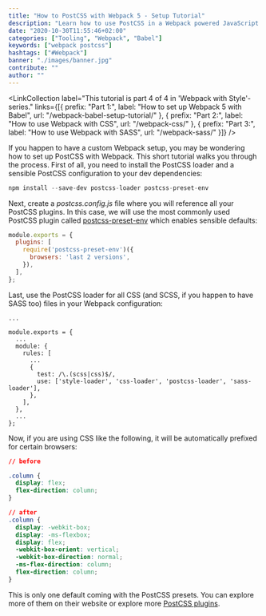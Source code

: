 ```yaml
---
title: "How to PostCSS with Webpack 5 - Setup Tutorial"
description: "Learn how to use PostCSS in a Webpack powered JavaScript application ..."
date: "2020-10-30T11:55:46+02:00"
categories: ["Tooling", "Webpack", "Babel"]
keywords: ["webpack postcss"]
hashtags: ["#Webpack"]
banner: "./images/banner.jpg"
contribute: ""
author: ""
---
```


<Sponsorship />

<LinkCollection label="This tutorial is part 4 of 4 in 'Webpack with Style'-series." links={[{ prefix: "Part 1:", label: "How to set up Webpack 5 with Babel", url: "/webpack-babel-setup-tutorial/" }, { prefix: "Part 2:", label: "How to use Webpack with CSS", url: "/webpack-css/" }, { prefix: "Part 3:", label: "How to use Webpack with SASS", url: "/webpack-sass/" }]} />

If you happen to have a custom Webpack setup, you may be wondering how to set up PostCSS with Webpack. This short tutorial walks you through the process. First of all, you need to install the PostCSS loader and a sensible PostCSS configuration to your dev dependencies:

```javascript
npm install --save-dev postcss-loader postcss-preset-env
```

Next, create a *postcss.config.js* file where you will reference all your PostCSS plugins. In this case, we will use the most commonly used PostCSS plugin called [postcss-preset-env](https://www.npmjs.com/package/postcss-preset-env) which enables sensible defaults:

```javascript
module.exports = {
  plugins: [
    require('postcss-preset-env')({
      browsers: 'last 2 versions',
    }),
  ],
};

```

Last, use the PostCSS loader for all CSS (and SCSS, if you happen to have SASS too) files in your Webpack configuration:

```javascript{10}
...

module.exports = {
  ...
  module: {
    rules: [
      ...
      {
        test: /\.(scss|css)$/,
        use: ['style-loader', 'css-loader', 'postcss-loader', 'sass-loader'],
      },
    ],
  },
  ...
};
```

Now, if you are using CSS like the following, it will be automatically prefixed for certain browsers:

```css
// before

.column {
  display: flex;
  flex-direction: column;
}

// after
.column {
  display: -webkit-box;
  display: -ms-flexbox;
  display: flex;
  -webkit-box-orient: vertical;
  -webkit-box-direction: normal;
  -ms-flex-direction: column;
  flex-direction: column;
}
```

This is only one default coming with the PostCSS presets. You can explore more of them on their website or explore more [PostCSS plugins](https://postcss.org/).

<ReadMore label="How to use Fonts with Webpack" link="/webpack-font/" />